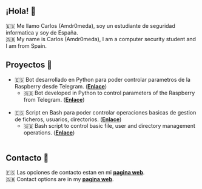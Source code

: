 
## ¡Hola! 👋

🇪🇸  Me llamo Carlos (Amdr0meda), soy un estudiante de seguridad informatica y soy de España.<br>
🇬🇧 My name is Carlos (Amdr0meda), I am a computer security student and I am from Spain.

## Proyectos 🔨
- 🇪🇸 Bot desarrollado en Python para poder controlar parametros de la Raspberry desde Telegram. (**[Enlace](https://github.com/Amdr0meda/Raspberry_telegram_bot)**)
  - 🇬🇧 Bot developed in Python to control parameters of the Raspberry from Telegram. (**[Enlace](https://github.com/Amdr0meda/Raspberry_telegram_bot)**)
  <br>
- 🇪🇸 Script en Bash para poder controlar operaciones basicas de gestion de ficheros, usuarios, directorios. (**[Enlace](https://github.com/Amdr0meda/Script_bash_op_basicas)**)
  - 🇬🇧 Bash script to control basic file, user and directory management operations. (**[Enlace](https://github.com/Amdr0meda/Script_bash_op_basicas)**)
  <br>

## Contacto 📧
🇪🇸 Las opciones de contacto estan en mi **[pagina web](https://git.io/JzpnW)**.<br>
🇬🇧 Contact options are in my **[pagina web](https://git.io/JzpnW)**.
